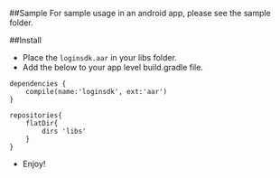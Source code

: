 ##Sample
For sample usage in an android app, please see the sample folder.

##Install
- Place the `loginsdk.aar` in your libs folder.
- Add the below to your app level build.gradle file.
```
dependencies {
    compile(name:'loginsdk', ext:'aar')
}

repositories{
    flatDir{
        dirs 'libs'
    }
}
``` 
- Enjoy!

